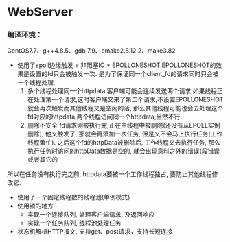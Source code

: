 # WebServer
### 编译环境：
CentOS7.7、g++4.8.5、gdb 7.9、cmake2.8.12.2、make3.82

* 使用了epoll边缘触发 + 非阻塞IO + EPOLLONESHOT
  EPOLLONESHOT的效果是设置的fd只会被触发一次. 是为了保证同一个client_fd的请求同时只会被一个线程处理.
  1. 多个线程处理同一个httpdata 
     客户端可能会连续发送两个请求,如果线程正在处理第一个请求,这时客户端又来了第二个请求,不设置EPOLLONESHOT就会再次触发而其他线程又是空闲的话, 
     那么其他线程可能也会去处理这个fd对应的httpdata,两个线程访问同一个httpdata,当然不行.
  2. 删除不安全
     fd请求刚被执行完,正在主线程中被删除(还没有从EPOLL实例删除), 他又触发了, 那就会再添加一次任务, 但是又不会马上执行任务(工作线程繁忙).
     之后这个fd的httpData被删除后, 工作线程又去执行任务, 那么执行任务时访问的httpData数据是空的, 就会出现意料之外的错误(段错误或者其它的
     
所以在任务没有执行完之前, httpdata要被一个工作线程独占, 要防止其他线程修改它.
     
* 使用了一个固定线程数的线程池(单例模式)
* 使用锁的地方
  * 实现一个连接队列, 处理客户端请求, 及返回响应 
  * 实现一个任务队列, 线程池处理任务
* 状态机解析HTTP报文, 支持get、post请求，支持长短连接
